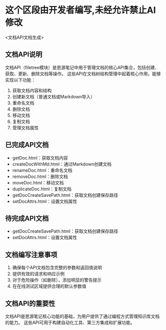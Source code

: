 # 这个区段由开发者编写,未经允许禁止AI修改
<文档API文档生成>

## 文档API说明

文档API（filetree模块）是思源笔记中用于管理文档的核心API集合，包括创建、获取、更新、删除文档等操作。
这些API在文档树结构管理中起着核心作用，能够实现以下功能：

1. 获取文档内容和结构
2. 创建新文档（普通文档或Markdown导入）
3. 重命名文档
4. 删除文档
5. 移动文档
6. 复制文档
7. 管理文档属性

## 已完成API文档

- getDoc.html：获取文档内容
- createDocWithMd.html：通过Markdown创建文档
- renameDoc.html：重命名文档
- removeDoc.html：删除文档
- moveDoc.html：移动文档
- duplicateDoc.html：复制文档
- getDocCreateSavePath.html：获取文档创建保存路径
- setDocAttrs.html：设置文档属性

## 待完成API文档

- getDocCreateSavePath.html：获取文档创建保存路径
- setDocAttrs.html：设置文档属性

## 文档编写注意事项

1. 确保每个API文档包含完整的参数和返回值说明
2. 提供有效的请求和响应示例
3. 对于危险操作（如删除），添加明显的警告提示
4. 在在线测试区域提供合理的默认参数值

## 文档API的重要性

文档API是思源笔记核心功能的基础，为用户提供了通过编程方式管理知识库文档的能力。
这些API可用于构建自动化工具、第三方集成和扩展功能。 